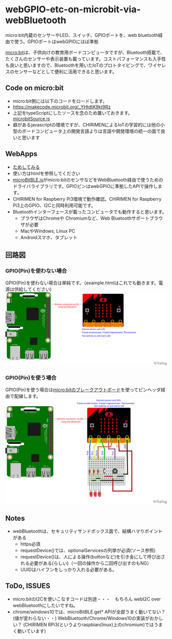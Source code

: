 # webGPIO-etc-on-microbit-via-webBluetooth #
 micro:bit内蔵のセンサーやLED、スイッチ、GPIOポートを、web bluetooth経由で使う。GPIOポートはwebGPIOにほぼ準拠

[micro:bit](https://ja.wikipedia.org/wiki/BBC_Micro:bit)は、子供向けの教育用ボードコンピュータですが、Bluetooth搭載で、たくさんのセンサーや表示装置も載っています。コストパフォーマンスも入手性も良いと思いますので、Bluetoothを用いたIoTのプロトタイピングで、ワイヤレスのセンサーなどとして便利に活用できると思います。

## Code on micro:bit ##
* micro:bit側には以下のコードをロードします。
* https://makecode.microbit.org/_YHtdtK9kt9Rz
* 上記をtypeScriptにしたソースを念のため置いておきます。[microbitSource.js](microbitSource.js)
* 癖があるjavascriptの環境ですが、CHIRIMENによるIoTの学習的には他の小型のボードコンピュータ上の開発言語よりは言語や開発環境の統一の面で良いと思います

## WebApps ##
* [ためしてみる](http://chirimen.org/webGPIO-etc-on-microbit-via-webBluetooth/example.html)
* 使い方はhtmlを参照してください
* [microBitBLE.js](microBitBLE.js)がmicro:bitのセンサなどをWebBluetooth経由で使うためのドライバライブラリです。GPIOピンはwebGPIOに準拠したAPIで操作します。
* CHIRIMEN for Raspberry Pi3環境で動作確認。CHIRIMEN for Raspberry Pi3上のGPIO、I2Cと同時利用可能です。
* Bluetoothインターフェースが載ったコンピュータでも動作すると思います。
  * ブラウザはChromeや Chromiumなど、Web Bluetoothサポートブラウザが必要
  * MacやWindows, Linux PC
  * Androidスマホ、タブレット

## 回路図 ##
### GPIO(Pin)を使わない場合 ###
GPIO(Pin)を使わない場合は単純です。（example.htmlはこれでも動きます。電源は供給してください)
![GPIOを使わない場合の回路図](imgs/micro_bit.png)

### GPIO(Pin)を使う場合 ###
GPIO(Pin)を使う場合は[micro:bitのブレークアウトボード](https://www.google.com/search?q=micro:bit+breakout&tbm=isch)を使ってピンヘッダ経由で配線します。
![GPIOを使う場合の回路図](imgs/micro_bit_gpio.png)

## Notes ##
* webBluetoothは、セキュリティサンドボックス面で、結構ハマりポイントがある
  * https必須
  * requestDevice()では、optionalServicesの列挙が必須(ソース参照)
  * requestDevice()は、人による操作(buttonなど)を引き金にして呼び出される必要がある(らしい)（一回の操作から二回呼び出すのもNG）
  * UUIDはハイフンをしっかり入れる必要がある。

## ToDo, ISSUES ##
* micro:bitのI2Cを使いこなすコードは別途・・・　もちろん webI2C over webBluetoothにしたいですね。
* chrome/windows10では、microBitBLE.get* APIが全部うまく動いてない？(値が変わらない・・) WebBluetooth/Chrome/Windows10の実装がおかしい？ (CHIRIMEN RPi3(というよりraspbian(linux)上のchromium)ではうまく動いています)
